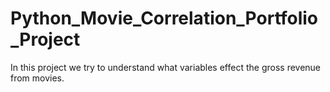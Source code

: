 # Python_Movie_Correlation_Portfolio_Project

In this project we try to understand what variables effect the gross revenue from movies.
